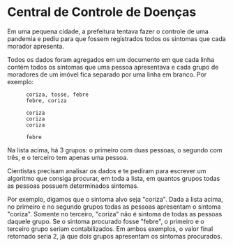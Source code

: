 Central de Controle de Doenças
================================

Em uma pequena cidade, a prefeitura tentava fazer o controle de uma pandemia e
pediu para que fossem registrados todos os sintomas que cada morador apresenta.

Todos os dados foram agregados em um documento em que cada linha contém todos
os sintomas que uma pessoa apresentava e cada grupo de moradores de um imóvel
fica separado por uma linha em branco. Por exemplo:

```
      coriza, tosse, febre
      febre, coriza

      coriza
      coriza
      coriza

      febre
```

Na lista acima, há 3 grupos: o primeiro com duas pessoas, o segundo com
três, e o terceiro tem apenas uma pessoa.

Cientistas precisam analisar os dados e te pediram para escrever
um algoritmo que consiga procurar, em toda a lista, em quantos grupos todas as
pessoas possuem determinados sintomas.

Por exemplo, digamos que o sintoma alvo seja "coriza". Dada a lista acima,
no primeiro e no segundo grupos todas as pessoas apresentam o sintoma "coriza".
Somente no terceiro, "coriza" não é sintoma de todas as pessoas daquele grupo. 
Se o sintoma procurado fosse "febre", o primeiro e o terceiro grupo seriam 
contabilizados. Em ambos exemplos, o valor final retornado seria 2, já que dois 
grupos apresentam os sintomas procurados.

